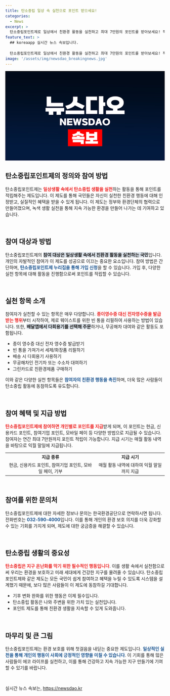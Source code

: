 ```yaml
---
title: 탄소중립 일상 속 실천으로 포인트 받으세요!
categories:
  - News
excerpt: >
  탄소중립포인트제로 일상에서 친환경 활동을 실천하고 최대 7만원의 포인트를 받아보세요! 작은 실천이 큰 보상으로 이어지는 기회를 놓치지 마세요!
feature_text: >
  ## koreaapp 실시간 뉴스 속보입니다.

  탄소중립포인트제로 일상에서 친환경 활동을 실천하고 최대 7만원의 포인트를 받아보세요! 작은 실천이 큰 보상으로 이어지는 기회를 놓치지 마세요!
image: '/assets/img/newsdao_breakingnews.jpg'
---
```


<p><img src="/assets/img/newsdao_breakingnews.jpg" alt="koreaapp 속보" /></p>

<h2 data-ke-size="size26">탄소중립포인트제의 정의와 참여 방법</h2>

<p data-ke-size="size16">탄소중립포인트제는 <b><span style="color: #ee2323;">일상생활 속에서 탄소중립 생활을 실천</span></b>하는 활동을 통해 포인트를 적립해주는 제도입니다. 이 제도를 통해 국민들은 자신이 실천한 친환경 행동에 대해 인정받고, 실질적인 혜택을 받을 수 있게 됩니다. 이 제도는 정부와 환경단체의 협력으로 만들어졌으며, 녹색 생활 실천을 통해 지속 가능한 환경을 만들어 나가는 데 기여하고 있습니다.</p>

<p data-ke-size="size16">&nbsp;</p>

<h2 data-ke-size="size26">참여 대상과 방법</h2>

<p data-ke-size="size16">탄소중립포인트제의 <b><span style="background-color: #21538527;">참여 대상은 일상생활 속에서 친환경 활동을 실천하는 국민</span></b>입니다. 개인의 자발적인 참여가 이 제도를 성공으로 이끄는 중요한 요소입니다. 참여 방법은 간단하며, <b><span style="color: #1a5490;">탄소중립포인트제 누리집을 통해 가입 신청</span></b>을 할 수 있습니다. 가입 후, 다양한 실천 항목에 대해 활동을 진행함으로써 포인트를 적립할 수 있습니다.</p>

<p data-ke-size="size16">&nbsp;</p>

<h2 data-ke-size="size26">실천 항목 소개</h2>

<p data-ke-size="size16">참여자가 실천할 수 있는 항목은 매우 다양합니다. <b><span style="color: #ee2323;">종이영수증 대신 전자영수증을 발급받는 행위</span></b>부터 시작하여, 제로 웨이스트를 위한 빈 통을 리필하여 사용하는 방법이 있습니다. 또한, <b><span style="background-color: #21538527;">배달앱에서 다회용기를 선택해 주문</span></b>하거나, 무공해차 대여와 같은 활동도 포함됩니다.</p>

<ul>
  <li>종이 영수증 대신 전자 영수증 발급받기</li>
  <li>빈 통을 가져가서 세제/화장품 리필하기</li>
  <li> 배송 시 다회용기 사용하기</li>
  <li> 무공해차인 전기차 또는 수소차 대여하기</li>
  <li> 그린카드로 친환경제품 구매하기</li>
</ul>

<p data-ke-size="size16">이와 같은 다양한 실천 항목들은 <b><span style="color: #1a5490;">참여자의 친환경 행동을 촉진</span></b>하며, 더욱 많은 사람들이 탄소중립 활동에 동참하도록 유도합니다.</p>

<p data-ke-size="size16">&nbsp;</p>

<h2 data-ke-size="size26">참여 혜택 및 지급 방법</h2>

<p data-ke-size="size16"><b><span style="color: #ee2323;">탄소중립포인트제에 참여하면 개인별로 포인트를 지급</span></b>받게 되며, 이 포인트는 현금, 신용카드 포인트, 참여기업 포인트, 모바일 페이 등 다양한 방법으로 지급될 수 있습니다. 참여자는 연간 최대 7만원까지 포인트 적립이 가능합니다. 지급 시기는 매월 활동 내역을 바탕으로 익월 말일에 지급됩니다.</p>

<table>
  <tr>
    <td style="text-align: center; height: 17px;"><b>지급 종류</b></td>
    <td style="text-align: center; height: 17px;"><b>지급 시기</b></td>
  </tr>
  <tr>
    <td style="text-align: center; height: 17px;">현금, 신용카드 포인트, 참여기업 포인트, 모바일 페이, 기부</td>
    <td style="text-align: center; height: 17px;">매월 활동 내역에 대하여 익월 말일까지 지급</td>
  </tr>
</table>

<p data-ke-size="size16">&nbsp;</p>

<h2 data-ke-size="size26">참여를 위한 문의처</h2>

<p data-ke-size="size16">탄소중립포인트제에 대한 자세한 정보나 문의는 한국환경공단으로 연락하시면 됩니다. 전화번호는 <b><span style="color: #1a5490;">032-590-4000</span></b>입니다. 이를 통해 개인의 환경 보호 의지를 더욱 강화할 수 있는 기회를 가지게 되며, 제도에 대한 궁금증을 해결할 수 있습니다.</p>

<p data-ke-size="size16">&nbsp;</p>

<h2 data-ke-size="size26">탄소중립 생활의 중요성</h2>

<p data-ke-size="size16"><b><span style="color: #ee2323;">탄소중립은 지구 온난화를 막기 위한 필수적인 행동입니다</span></b>. 이를 생활 속에서 실천함으로써 우리는 환경을 보호하고 미래 세대에게 건강한 지구를 물려줄 수 있습니다. 탄소중립포인트제와 같은 제도는 모든 국민이 쉽게 참여하고 혜택을 누릴 수 있도록 시스템을 설계했기 때문에, 보다 많은 사람들이 이 제도에 동참하길 기대합니다.</p>

<ul>
  <li>기후 변화 완화를 위한 행동은 이제 필수입니다.</li>
  <li>탄소중립 활동은 나와 주변을 위한 가치 있는 실천입니다.</li>
  <li>포인트 제도를 통해 친환경 생활을 지속할 수 있게 도와줍니다.</li>
</ul>

<p data-ke-size="size16">&nbsp;</p>

<h2 data-ke-size="size26">마무리 및 큰 그림</h2>

<p data-ke-size="size16">탄소중립포인트제는 환경 보호를 위해 첫걸음을 내딛는 중요한 제도입니다. <b><span style="color: #1a5490;">일상적인 실천을 통해 개인의 행동이 사회에 긍정적인 영향을 미칠 수 있습니다</span></b>. 이 기회를 통해 많은 사람들이 에코 라이프를 실천하고, 이를 통해 건강하고 지속 가능한 지구 만들기에 기여할 수 있기를 바랍니다.</p>

<p data-ke-size="size16">&nbsp;</p>
실시간 뉴스 속보는, <a href="https://newsdao.kr" rel="dofollow">https://newsdao.kr</a>


